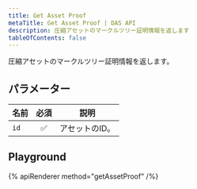```yaml
---
title: Get Asset Proof
metaTitle: Get Asset Proof | DAS API
description: 圧縮アセットのマークルツリー証明情報を返します
tableOfContents: false
---
```


圧縮アセットのマークルツリー証明情報を返します。

## パラメーター

| 名前            | 必須 | 説明                                |
| --------------- | :------: | ------------------------------------------ |
| `id`            |    ✅    | アセットのID。                       |

## Playground

{% apiRenderer method="getAssetProof" /%}
